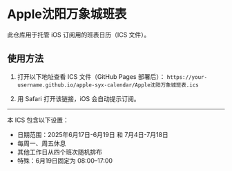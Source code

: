 # Apple沈阳万象城班表

此仓库用于托管 iOS 订阅用的班表日历（ICS 文件）。

## 使用方法

1. 打开以下地址查看 ICS 文件（GitHub Pages 部署后）：
   `https://your-username.github.io/apple-syx-calendar/Apple沈阳万象城班表.ics`

2. 用 Safari 打开该链接，iOS 会自动提示订阅。

---

本 ICS 包含以下设置：

- 日期范围：2025年6月17日-6月19日 和 7月4日-7月18日
- 每周一、周五休息
- 其他工作日从四个班次随机排布
- 特殊：6月19日固定为 08:00–17:00
